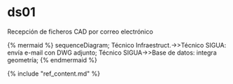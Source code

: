 # ds01

Recepción de ficheros CAD por correo electrónico 

{% mermaid %}
sequenceDiagram;
  Técnico Infraestruct.->>Técnico SIGUA: envía e-mail con DWG adjunto;
  Técnico SIGUA->>Base de datos: integra geometría;
{% endmermaid %}

{% include "ref_content.md" %}